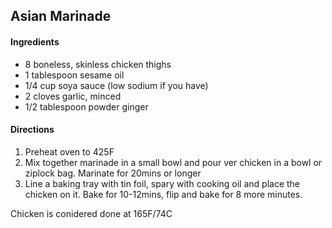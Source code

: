 ## Asian Marinade

#### Ingredients

* 8 boneless, skinless chicken thighs
* 1 tablespoon sesame oil
* 1/4 cup soya sauce (low sodium if you have)
* 2 cloves garlic, minced
* 1/2 tablespoon  powder ginger

#### Directions

1. Preheat oven to 425F
1. Mix together marinade in a small bowl and pour ver chicken in a bowl or ziplock bag. Marinate for 20mins or longer
1. Line a baking tray with tin foil, spary with cooking oil and place the chicken on it. Bake for 10-12mins, flip and bake for 8 more minutes.

Chicken is conidered done at 165F/74C
